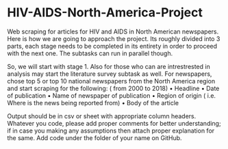 # HIV-AIDS-North-America-Project
Web scraping for articles for HIV and AIDS in North American newspapers. 
Here is how we are going to approach the project. Its roughly divided into 3 parts, each stage needs to be completed in its entirety in order to proceed with the next one. The subtasks can run in parallel though. 

So, we will start with stage 1. Also for those who can are intrestrested in analysis may start the literature survey subtask as well. For newspapers, chose top 5 or top 10 national newspapers from  the North America region and start scraping for the following: ( from 2000 to 2018) 
	• Headline 
	• Date of publication
	• Name of newspaper of publication
	• Region of origin ( i.e. Where is the news being reported from) 
	• Body of the article
	
Output should be in csv or sheet with appropriate column headers. Whatever you code, please add proper comments for better understanding; if in case you making any assumptions then attach proper explanation for the same. Add code under the folder of your name on GitHub. 
	
